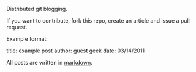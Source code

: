 Distributed git blogging.

If you want to contribute, fork this repo, create an article and issue a pull request.

Example format:

title: example post
author: guest geek
date: 03/14/2011

All posts are written in [markdown](http://daringfireball.net/projects/markdown/syntax). 

